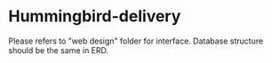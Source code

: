 # Hummingbird-delivery

Please refers to "web design" folder for interface. Database structure should be the same in ERD.
